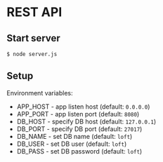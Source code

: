 # REST API

## Start server

~~~bash
$ node server.js
~~~

## Setup

Environment variables:

- APP_HOST - app listen host (default: `0.0.0.0`)
- APP_PORT - app listen port (default: `8080`)
- DB_HOST - specify DB host (default: `127.0.0.1`)
- DB_PORT - specify DB port (default: `27017`)
- DB_NAME - set DB name (default: `loft`)
- DB_USER - set DB user (default: `loft`)
- DB_PASS - set DB password (default: `loft`)